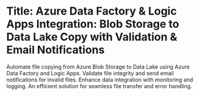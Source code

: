 # Title: Azure Data Factory & Logic Apps Integration: Blob Storage to Data Lake Copy with Validation & Email Notifications
Automate file copying from Azure Blob Storage to Data Lake using Azure Data Factory and Logic Apps. Validate file integrity and send email notifications for invalid files. Enhance data integration with monitoring and logging. An efficient solution for seamless file transfer and error handling.
